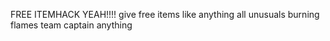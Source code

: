 FREE ITEMHACK YEAH!!!! give free items like anything all unusuals burning flames team captain anything
